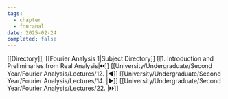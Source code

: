```yaml
---
tags:
  - chapter
  - fouranal
date: 2025-02-24
completed: false
---
```

[[Directory]], [[Fourier Analysis 1|Subject Directory]]
[[1. Introduction and Preliminaries from Real Analysis|🞀🞀]] [[University/Undergraduate/Second Year/Fourier Analysis/Lectures/12. |◀]] [[University/Undergraduate/Second Year/Fourier Analysis/Lectures/14. |▶]] [[University/Undergraduate/Second Year/Fourier Analysis/Lectures/22. |🞂🞂]]
# 
## 
### 